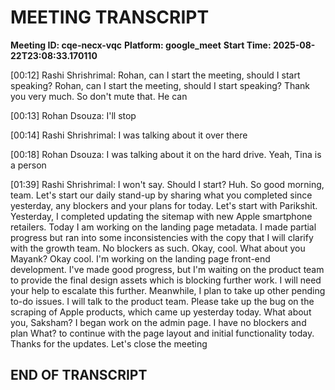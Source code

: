 # MEETING TRANSCRIPT
**Meeting ID: cqe-necx-vqc**
**Platform: google_meet**
**Start Time: 2025-08-22T23:08:33.170110**

[00:12] Rashi Shrishrimal: Rohan, can I start the meeting, should I start speaking? Rohan, can I start the meeting, should I start speaking? Thank you very much. So don't mute that. He can

[00:13] Rohan Dsouza: I'll stop

[00:14] Rashi Shrishrimal: I was talking about it over there

[00:18] Rohan Dsouza: I was talking about it on the hard drive. Yeah, Tina is a person

[01:39] Rashi Shrishrimal: I won't say. Should I start? Huh. So good morning, team. Let's start our daily stand-up by sharing what you completed since yesterday, any blockers and your plans for today. Let's start with Parikshit. Yesterday, I completed updating the sitemap with new Apple smartphone retailers. Today I am working on the landing page metadata. I made partial progress but ran into some inconsistencies with the copy that I will clarify with the growth team. No blockers as such. Okay, cool. What about you Mayank? Okay cool. I'm working on the landing page front-end development. I've made good progress, but I'm waiting on the product team to provide the final design assets which is blocking further work. I will need your help to escalate this further. Meanwhile, I plan to take up other pending to-do issues. I will talk to the product team. Please take up the bug on the scraping of Apple products, which came up yesterday today. What about you, Saksham? I began work on the admin page. I have no blockers and plan What? to continue with the page layout and initial functionality today. Thanks for the updates. Let's close the meeting

## END OF TRANSCRIPT